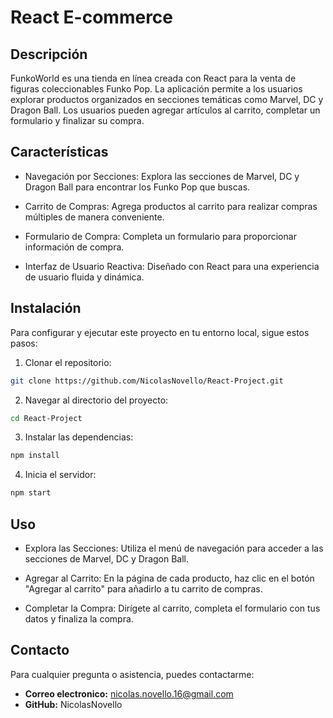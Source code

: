 # React E-commerce

## Descripción

FunkoWorld es una tienda en línea creada con React para la venta de figuras coleccionables Funko Pop. La aplicación permite a los usuarios explorar productos organizados en secciones temáticas como Marvel, DC y Dragon Ball. Los usuarios pueden agregar artículos al carrito, completar un formulario y finalizar su compra.

## Características

- Navegación por Secciones: Explora las secciones de Marvel, DC y Dragon Ball para encontrar los Funko Pop que buscas.

- Carrito de Compras: Agrega productos al carrito para realizar compras múltiples de manera conveniente.

- Formulario de Compra: Completa un formulario para proporcionar información de compra.

- Interfaz de Usuario Reactiva: Diseñado con React para una experiencia de usuario fluida y dinámica.

## Instalación

Para configurar y ejecutar este proyecto en tu entorno local, sigue estos pasos:

1. Clonar el repositorio:

```bash
git clone https://github.com/NicolasNovello/React-Project.git
```

2. Navegar al directorio del proyecto:

```bash
cd React-Project
```

3. Instalar las dependencias:

```bash
npm install
```

4. Inicia el servidor:

```bash
npm start
```

## Uso

- Explora las Secciones: Utiliza el menú de navegación para acceder a las secciones de Marvel, DC y Dragon Ball.

- Agregar al Carrito: En la página de cada producto, haz clic en el botón "Agregar al carrito" para añadirlo a tu carrito de compras.

- Completar la Compra: Dirígete al carrito, completa el formulario con tus datos y finaliza la compra.

## Contacto

Para cualquier pregunta o asistencia, puedes contactarme:

- **Correo electronico:** nicolas.novello.16@gmail.com
- **GitHub:** NicolasNovello
